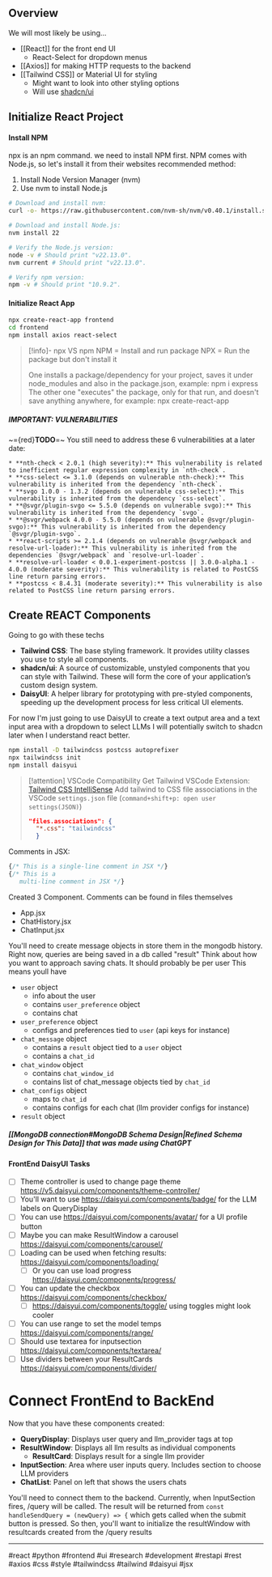 ## Overview
We will most likely be using...
- [[React]] for the front end UI
	- React-Select for dropdown menus
- [[Axios]] for making HTTP requests to the backend
- [[Tailwind CSS]] or Material UI for styling
	- Might want to look into other styling options
	- Will use [shadcn/ui](https://ui.shadcn.com/)

## Initialize React Project
#### Install NPM
npx is an npm command. we need to install NPM first. NPM comes with Node.js, so let's install it from their websites recommended method:
1. Install Node Version Manager (nvm)
2. Use nvm to install Node.js
```bash
# Download and install nvm:
curl -o- https://raw.githubusercontent.com/nvm-sh/nvm/v0.40.1/install.sh | bash

# Download and install Node.js:
nvm install 22

# Verify the Node.js version:
node -v # Should print "v22.13.0".
nvm current # Should print "v22.13.0".

# Verify npm version:
npm -v # Should print "10.9.2".

```
#### Initialize React App
```bash
npx create-react-app frontend
cd frontend
npm install axios react-select
```

>[!info]- npx VS npm
> NPM = Install and run package
> NPX = Run the package but don't install it
> 
> One installs a package/dependency for your project, saves it under node_modules and also in the package.json, example: npm i express
> The other one "executes" the package, only for that run, and doesn't save anything anywhere, for example: npx create-react-app
##### IMPORTANT: VULNERABILITIES
~={red}**TODO**=~ You still need to address these 6 vulnerabilities at a later date: 
```
* **nth-check < 2.0.1 (high severity):** This vulnerability is related to inefficient regular expression complexity in `nth-check`. 
* **css-select <= 3.1.0 (depends on vulnerable nth-check):** This vulnerability is inherited from the dependency `nth-check`. 
* **svgo 1.0.0 - 1.3.2 (depends on vulnerable css-select):** This vulnerability is inherited from the dependency `css-select`. 
* **@svgr/plugin-svgo <= 5.5.0 (depends on vulnerable svgo):** This vulnerability is inherited from the dependency `svgo`. 
* **@svgr/webpack 4.0.0 - 5.5.0 (depends on vulnerable @svgr/plugin-svgo):** This vulnerability is inherited from the dependency `@svgr/plugin-svgo`. 
* **react-scripts >= 2.1.4 (depends on vulnerable @svgr/webpack and resolve-url-loader):** This vulnerability is inherited from the dependencies `@svgr/webpack` and `resolve-url-loader`. 
* **resolve-url-loader < 0.0.1-experiment-postcss || 3.0.0-alpha.1 - 4.0.0 (moderate severity):** This vulnerability is related to PostCSS line return parsing errors. 
* **postcss < 8.4.31 (moderate severity):** This vulnerability is also related to PostCSS line return parsing errors.
```

## Create REACT Components
Going to go with these techs
- **Tailwind CSS**: The base styling framework. It provides utility classes you use to style all components.
- **shadcn/ui**: A source of customizable, unstyled components that you can style with Tailwind. These will form the core of your application’s custom design system.
- **DaisyUI**: A helper library for prototyping with pre-styled components, speeding up the development process for less critical UI elements.

For now I'm just going to use DaisyUI to create a text output area and a text input area with a dropdown to select LLMs 
I will potentially switch to shadcn later when I understand react better.

```bash 
npm install -D tailwindcss postcss autoprefixer
npx tailwindcss init
npm install daisyui
```

>[!attention] VSCode Compatibility
>Get Tailwind VSCode Extension: [Tailwind CSS IntelliSense](https://marketplace.visualstudio.com/items?itemName=bradlc.vscode-tailwindcss)
>Add tailwind to CSS file associations in the VSCode `settings.json` file (`command+shift+p: open user settings(JSON)`)
>```JSON
>"files.associations": {
>	"*.css": "tailwindcss"
>	}
>```

Comments in JSX:
```jsx
{/* This is a single-line comment in JSX */}
{/* This is a 
   multi-line comment in JSX */}
```

Created 3 Component. Comments can be found in files themselves
- App.jsx
- ChatHistory.jsx
- ChatInput.jsx

You'll need to create message objects in store them in the mongodb history. Right now, queries are being saved in a db called "result"
Think about how you want to approach saving chats. It should probably be per user
This means youll have
- `user` object
	- info about the user
	- contains `user_preference` object
	- contains chat 
- `user_preference` object
	- configs and preferences tied to `user` (api keys for instance)
- `chat_message` object
	- contains a `result` object tied to a `user` object
	- contains a `chat_id`
- `chat_window` object
	- contains `chat_window_id`
	- contains list of chat_message objects tied by `chat_id`
- `chat_configs` object
	- maps to `chat_id`
	- contains configs for each chat (llm provider configs for instance)
- `result` object

##### **[[MongoDB connection#MongoDB Schema Design|Refined Schema Design for This Data]]** that was made using ChatGPT

#### FrontEnd DaisyUI Tasks
- [ ] Theme controller is used to change page theme https://v5.daisyui.com/components/theme-controller/
- [ ] You'll want to use https://daisyui.com/components/badge/ for the LLM labels on QueryDisplay
- [ ] You can use https://daisyui.com/components/avatar/ for a UI profile button
- [ ] Maybe you can make ResultWindow a carousel https://daisyui.com/components/carousel/
- [ ] Loading can be used when fetching results: https://daisyui.com/components/loading/
	- [ ] Or you can use load progress https://daisyui.com/components/progress/
- [ ] You can update the checkbox https://daisyui.com/components/checkbox/
	- [ ] https://daisyui.com/components/toggle/ using toggles might look cooler
- [ ] You can use range to set the model temps https://daisyui.com/components/range/
- [ ] Should use textarea for inputsection https://daisyui.com/components/textarea/
- [ ] Use dividers between your ResultCards https://daisyui.com/components/divider/

# Connect FrontEnd to BackEnd
Now that you have these components created:
- **QueryDisplay**: Displays user query and llm_provider tags at top
- **ResultWindow**: Displays all llm results as individual components
	- **ResultCard**: Displays result for a single llm provider
- **InputSection**: Area where user inputs query. Includes section to choose LLM providers
- **ChatList**: Panel on left that shows the users chats

You'll need to connect them to the backend. 
Currently, when InputSection fires, /query will be called. 
The result will be returned from `const handleSendQuery = (newQuery) => {` which gets called when the submit button is pressed. 
So then, you'll want to initialize the resultWindow with resultcards created from the /query results



---

#react #python #frontend #ui #research #development #restapi #rest #axios #css #style #tailwindcss #tailwind #daisyui #jsx